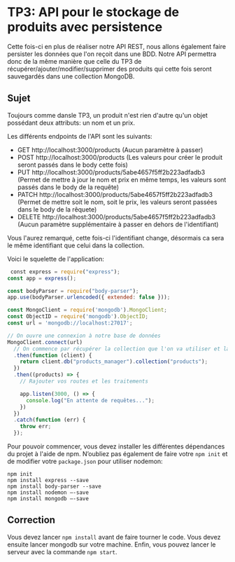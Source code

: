 # TP3: API pour le stockage de produits avec persistence

Cette fois-ci en plus de réaliser notre API REST, nous allons également faire persister les données que l'on reçoit dans une BDD.
Notre API permettra donc de la même manière que celle du TP3 de récupérer/ajouter/modifier/supprimer des produits qui cette fois seront sauvegardés dans une collection MongoDB.

## Sujet 

Toujours comme dansle TP3, un produit n'est rien d'autre qu'un objet possédant deux attributs: un nom et un prix.

Les différents endpoints de l'API sont les suivants:

* GET http://localhost:3000/products (Aucun paramètre à passer)
* POST http://localhost:3000/products (Les valeurs pour créer le produit seront passés dans le body cette fois)
* PUT http://localhost:3000/products/5abe4657f5ff2b223adfadb3 (Permet de mettre à jour le nom et prix en même temps, les valeurs sont passés dans le body de la requête)
* PATCH http://localhost:3000/products/5abe4657f5ff2b223adfadb3 (Permet de mettre soit le nom, soit le prix, les valeurs seront passées dans le body de la rêquete)
* DELETE http://localhost:3000/products/5abe4657f5ff2b223adfadb3 (Aucun paramètre supplémentaire à passer en dehors de l'identifiant)

Vous l'aurez remarqué, cette fois-ci l'identifiant change, désormais ca sera le même identifiant que celui dans la collection.

Voici le squelette de l'application:

~~~ javascript
 const express = require("express");
const app = express();

const bodyParser = require("body-parser");
app.use(bodyParser.urlencoded({ extended: false }));

const MongoClient = require('mongodb').MongoClient;
const ObjectID = require('mongodb').ObjectID;
const url = 'mongodb://localhost:27017';

// On ouvre une connexion à notre base de données
MongoClient.connect(url)
  // On commence par récupérer la collection que l'on va utiliser et la passer
  .then(function (client) {
    return client.db("products_manager").collection("products");
  })
  .then((products) => {
    // Rajouter vos routes et les traitements

    app.listen(3000, () => {
      console.log("En attente de requêtes...");
    })
  })
  .catch(function (err) {
    throw err;
  });
~~~

Pour pouvoir commencer, vous devez installer les différentes dépendances du projet à l'aide de npm.
N’oubliez pas également de faire votre `npm init` et de modifier votre `package.json` pour utiliser nodemon:

~~~ shell
npm init
npm install express --save
npm install body-parser --save
npm install nodemon —-save
npm install mongodb —-save
~~~

## Correction

Vous devez lancer `npm install` avant de faire tourner le code. Vous devez ensuite lancer mongodb sur votre machine. Enfin, vous pouvez lancer le serveur avec la commande `npm start`.
